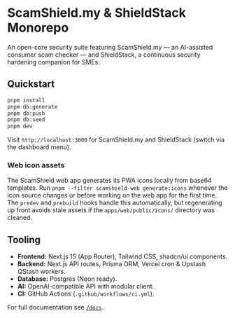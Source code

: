 # ScamShield.my & ShieldStack Monorepo

An open-core security suite featuring ScamShield.my — an AI-assisted consumer scam checker — and ShieldStack, a continuous security hardening companion for SMEs.

## Quickstart

```bash
pnpm install
pnpm db:generate
pnpm db:push
pnpm db:seed
pnpm dev
```

Visit `http://localhost:3000` for ScamShield.my and ShieldStack (switch via the dashboard menu).

### Web icon assets

The ScamShield web app generates its PWA icons locally from base64 templates. Run `pnpm --filter scamshield-web generate:icons` whenever the icon source changes or before working on the web app for the first time. The `predev` and `prebuild` hooks handle this automatically, but regenerating up front avoids stale assets if the `apps/web/public/icons/` directory was cleaned.

## Tooling
- **Frontend:** Next.js 15 (App Router), Tailwind CSS, shadcn/ui components.
- **Backend:** Next.js API routes, Prisma ORM, Vercel cron & Upstash QStash workers.
- **Database:** Postgres (Neon ready).
- **AI:** OpenAI-compatible API with modular client.
- **CI:** GitHub Actions (`.github/workflows/ci.yml`).

For full documentation see [`/docs`](./docs).
